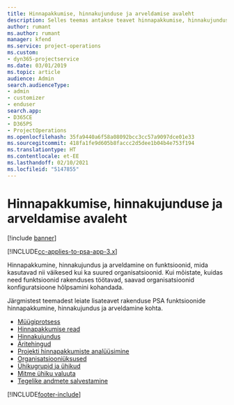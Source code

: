 ```yaml
---
title: Hinnapakkumise, hinnakujunduse ja arveldamise avaleht
description: Selles teemas antakse teavet hinnapakkumise, hinnakujunduse ja arveldamise kohta.
author: rumant
ms.author: rumant
manager: kfend
ms.service: project-operations
ms.custom:
- dyn365-projectservice
ms.date: 03/01/2019
ms.topic: article
audience: Admin
search.audienceType:
- admin
- customizer
- enduser
search.app:
- D365CE
- D365PS
- ProjectOperations
ms.openlocfilehash: 35fa9440a6f58a08092bcc3cc57a9097dce01e33
ms.sourcegitcommit: 418fa1fe9d605b8faccc2d5dee1b04b4e753f194
ms.translationtype: HT
ms.contentlocale: et-EE
ms.lasthandoff: 02/10/2021
ms.locfileid: "5147855"
---
```

# <a name="quoting-pricing-and-billing-home-page"></a>Hinnapakkumise, hinnakujunduse ja arveldamise avaleht

[!include [banner](../includes/psa-now-project-operations.md)]

[!INCLUDE[cc-applies-to-psa-app-3.x](../includes/cc-applies-to-psa-app-3x.md)]

Hinnapakkumine, hinnakujundus ja arveldamine on funktsioonid, mida kasutavad nii väikesed kui ka suured organisatsioonid. Kui mõistate, kuidas need funktsioonid rakenduses töötavad, saavad organisatsioonid konfiguratsioone hõlpsamini kohandada.

Järgmistest teemadest leiate lisateavet rakenduse PSA funktsioonide hinnapakkumine, hinnakujundus ja arveldamine kohta.

- [Müügiprotsess](basic-sales-process.md)
- [Hinnapakkumise read](basic-quote-lines.md)
- [Hinnakujundus](basic-pricing.md)
- [Äritehingud](basic-business-transactions.md)
- [Projekti hinnapakkumiste analüüsimine](basic-analyzing-quotes.md)
- [Organisatsiooniüksused](advanced-organizational.md)
- [Ühikugrupid ja ühikud](advanced-units.md)
- [Mitme ühiku valuuta](advanced-currency.md)
- [Tegelike andmete salvestamine](advanced-actuals.md)


[!INCLUDE[footer-include](../includes/footer-banner.md)]